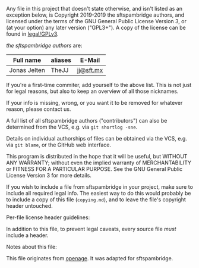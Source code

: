 Any file in this project that doesn't state otherwise, and isn't listed as an
exception below, is Copyright 2019-2019 the sftspambridge authors, and licensed
under the terms of the GNU General Public License Version 3, or
(at your option) any later version ("GPL3+").
A copy of the license can be found in [legal/GPLv3](/legal/GPLv3).

_the sftspambridge authors_ are:

| Full name                   | aliases                     | E-Mail                                |
|-----------------------------|-----------------------------|---------------------------------------|
| Jonas Jelten                | TheJJ                       | jj@sft.mx                             |

If you're a first-time commiter, add yourself to the above list. This is not
just for legal reasons, but also to keep an overview of all those nicknames.

If your info is missing, wrong, or you want it to be removed for whatever
reason, please contact us.

A full list of all sftspambridge authors ("contributors") can also be determined
from the VCS, e.g. via `git shortlog -sne`.

Details on individual authorships of files can be obtained via the VCS,
e.g. via `git blame`, or the GitHub web interface.

This program is distributed in the hope that it will be useful,
but WITHOUT ANY WARRANTY; without even the implied warranty of
MERCHANTABILITY or FITNESS FOR A PARTICULAR PURPOSE.  See the
GNU General Public License Version 3 for more details.

If you wish to include a file from sftspambridge in your project, make sure to
include all required legal info. The easiest way to do this would probably
be to include a copy of this file (`copying.md`), and to leave the file's
copyright header untouched.

Per-file license header guidelines:

In addition to this file, to prevent legal caveats, every source file *must*
include a header.

Notes about this file:

This file originates from [openage](https://openage.sft.mx/).
It was adapted for sftspambridge.
